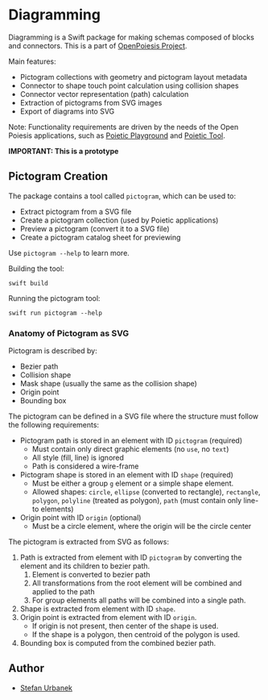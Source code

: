 # Diagramming

Diagramming is a Swift package for making schemas composed of blocks and connectors. This is a part
of [OpenPoiesis Project](https://github.com/openpoiesis/).

Main features:

- Pictogram collections with geometry and pictogram layout metadata
- Connector to shape touch point calculation using collision shapes
- Connector vector representation (path) calculation
- Extraction of pictograms from SVG images
- Export of diagrams into SVG

 Note: Functionality requirements are driven by the needs of the Open Poiesis applications, such as
 [Poietic Playground](https://github.com/openpoiesis/poietic-playground)
 and [Poietic Tool](https://github.com/OpenPoiesis/poietic-tool).

**IMPORTANT: This is a prototype**

## Pictogram Creation

The package contains a tool called `pictogram`, which can be used to:

- Extract pictogram from a SVG file
- Create a pictogram collection (used by Poietic applications)
- Preview a pictogram (convert it to a SVG file)
- Create a pictogram catalog sheet for previewing

Use `pictogram --help` to learn more.


Building the tool:

```
swift build
```

Running the pictogram tool:

```
swift run pictogram --help
```

### Anatomy of Pictogram as SVG

Pictogram is described by:

- Bezier path
- Collision shape
- Mask shape (usually the same as the collision shape)
- Origin point
- Bounding box

The pictogram can be defined in a SVG file where the structure must follow the following
requirements:

- Pictogram path is stored in an element with ID `pictogram` (required)
    - Must contain only direct graphic elements (no `use`, no `text`)
    - All style (fill, line) is ignored
    - Path is considered a wire-frame
- Pictogram shape is stored in an element with ID `shape` (required)
    - Must be either a group `g` element or a simple shape element.
    - Allowed shapes: `circle`, `ellipse` (converted to rectangle), `rectangle`,
      `polygon`, `polyline` (treated as polygon), `path` (must contain only line-to elements)
- Origin point with ID `origin` (optional)
    - Must be a circle element, where the origin will be the circle center

The pictogram is extracted from SVG as follows:

1. Path is extracted from element with ID `pictogram` by converting the element and its children to
  bezier path.
    1. Element is converted to bezier path
    2. All transformations from the root element will be combined and applied to the path
    3. For group elements all paths will be combined into a single path.
2. Shape is extracted from element with ID `shape`.
3. Origin point is extracted from element with ID `origin`.
    - If origin is not present, then center of the shape is used.
    - If the shape is a polygon, then centroid of the polygon is used.
3. Bounding box is computed from the combined bezier path.

## Author

- [Stefan Urbanek](mailto:stefan.urbanek@gmail.com)
